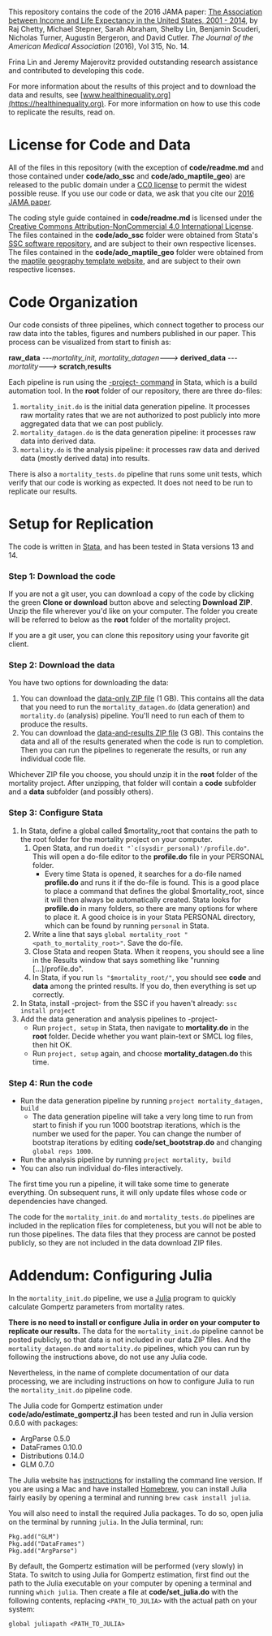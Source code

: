 
This repository contains the code of the 2016 JAMA paper: [The Association between Income and Life Expectancy in the United States, 2001 - 2014](http://jama.jamanetwork.com/article.aspx?articleId=2513561&guestAccessKey=4023ce75-d0fb-44de-bb6c-8a10a30a6173), by Raj Chetty, Michael Stepner, Sarah Abraham, Shelby Lin, Benjamin Scuderi, Nicholas Turner, Augustin Bergeron, and David Cutler. *The Journal of the American Medical Association* (2016), Vol 315, No. 14.

Frina Lin and Jeremy Majerovitz provided outstanding research assistance and contributed to developing this code.

For more information about the results of this project and to download the data and results, see [www.healthinequality.org](https://healthinequality.org). For more information on how to use this code to replicate the results, read on.

# License for Code and Data

All of the files in this repository (with the exception of **code/readme.md** and those contained under **code/ado_ssc** and **code/ado_maptile_geo**) are released to the public domain under a [CC0 license](https://creativecommons.org/publicdomain/zero/1.0/) to permit the widest possible reuse. If you use our code or data, we ask that you cite our [2016 JAMA paper](http://jama.jamanetwork.com/article.aspx?articleId=2513561&guestAccessKey=4023ce75-d0fb-44de-bb6c-8a10a30a6173).

The coding style guide contained in **code/readme.md** is licensed under the [Creative Commons Attribution-NonCommercial 4.0 International License](https://creativecommons.org/licenses/by-nc/4.0/). The files contained in the **code/ado_ssc** folder were obtained from Stata's [SSC software repository](http://www.stata.com/support/ssc-installation/), and are subject to their own respective licenses. The files contained in the **code/ado_maptile_geo** folder were obtained from the [maptile geography template website](https://michaelstepner.com/maptile/geographies/), and are subject to their own respective licenses.

# Code Organization

Our code consists of three pipelines, which connect together to process our raw data into the tables, figures and numbers published in our paper. This process can be visualized from start to finish as:

**raw_data** *---mortality_init, mortality_datagen--->* **derived_data** *---mortality--->* **scratch**,**results**

Each pipeline is run using the [-project- command](https://ideas.repec.org/c/boc/bocode/s457685.html) in Stata, which is a build automation tool. In the **root** folder of our repository, there are three do-files:

1. `mortality_init.do` is the initial data generation pipeline. It processes raw mortality rates that we are not authorized to post publicly into more aggregated data that we can post publicly.
2. `mortality_datagen.do` is the data generation pipeline: it processes raw data into derived data.
3. `mortality.do` is the analysis pipeline: it processes raw data and derived data (mostly derived data) into results.

There is also a `mortality_tests.do` pipeline that runs some unit tests, which verify that our code is working as expected. It does not need to be run to replicate our results.

# Setup for Replication

The code is written in [Stata](http://www.stata.com/), and has been tested in Stata versions 13 and 14.

### Step 1: Download the code

If you are not a git user, you can download a copy of the code by clicking the green **Clone or download** button above and selecting **Download ZIP**. Unzip the file wherever you'd like on your computer. The folder you create will be referred to below as the **root** folder of the mortality project.

If you are a git user, you can clone this repository using your favorite git client.

### Step 2: Download the data

You have two options for downloading the data:

1. You can download the [data-only ZIP file](https://healthinequality.org/replication/health_ineq_replication_dataonly.zip) (1 GB). This contains all the data that you need to run the `mortality_datagen.do` (data generation) and `mortality.do` (analysis) pipeline. You'll need to run each of them to produce the results.
2. You can download the [data-and-results ZIP file](https://healthinequality.org/replication/health_ineq_replication_dataandresults.zip) (3 GB). This contains the data and all of the results generated when the code is run to completion. Then you can run the pipelines to regenerate the results, or run any individual code file.

Whichever ZIP file you choose, you should unzip it in the **root** folder of the mortality project. After unzipping, that folder will contain a **code** subfolder and a **data** subfolder (and possibly others).

### Step 3: Configure Stata

1. In Stata, define a global called $mortality_root that contains the path to the root folder for the mortality project on your computer.
	1. Open Stata, and run ``doedit "`c(sysdir_personal)'/profile.do"``. This will open a do-file editor to the **profile.do** file in your PERSONAL folder.
		* Every time Stata is opened, it searches for a do-file named **profile.do** and runs it if the do-file is found. This is a good place to place a command that defines the global $mortality_root, since it will then always be automatically created. Stata looks for **profile.do** in many folders, so there are many options for where to place it.  A good choice is in your Stata PERSONAL directory, which can be found by running `personal` in Stata.
	2. Write a line that says `global mortality_root "<path_to_mortality_root>"`. Save the do-file.
	3. Close Stata and reopen Stata. When it reopens, you should see a line in the Results window that says something like "running [...]/profile.do".
	4. In Stata, if you run `ls "$mortality_root/"`, you should see **code** and **data** among the printed results. If you do, then everything is set up correctly.
2. In Stata, install -project- from the SSC if you haven't already: `ssc install project`
3. Add the data generation and analysis pipelines to -project-
    * Run `project, setup` in Stata, then navigate to **mortality.do** in the **root** folder. Decide whether you want plain-text or SMCL log files, then hit OK.
    * Run `project, setup` again, and choose **mortality_datagen.do** this time.

### Step 4: Run the code

* Run the data generation pipeline by running `project mortality_datagen, build`
	* The data generation pipeline will take a very long time to run from start to finish if you run 1000 bootstrap iterations, which is the number we used for the paper. You can change the number of bootstrap iterations by editing **code/set_bootstrap.do** and changing `global reps 1000`.
* Run the analysis pipeline by running `project mortality, build`
* You can also run individual do-files interactively.

The first time you run a pipeline, it will take some time to generate everything. On subsequent runs, it will only update files whose code or dependencies have changed.

The code for the `mortality_init.do` and `mortality_tests.do` pipelines are included in the replication files for completeness, but you will not be able to run those pipelines. The data files that they process are cannot be posted publicly, so they are not included in the data download ZIP files.

# Addendum: Configuring Julia

In the `mortality_init.do` pipeline, we use a [Julia](http://julialang.org/) program to quickly calculate Gompertz parameters from mortality rates.

**There is no need to install or configure Julia in order on your computer to replicate our results.** The data for the `mortality_init.do` pipeline cannot be posted publicly, so that data is not included in our data ZIP files. And the `mortality_datagen.do` and `mortality.do` pipelines, which you can run by following the instructions above, do not use any Julia code.

Nevertheless, in the name of complete documentation of our data processing, we are including instructions on how to configure Julia to run the `mortality_init.do` pipeline code.

The Julia code for Gompertz estimation under **code/ado/estimate_gompertz.jl** has been tested and run in Julia version 0.6.0 with packages:

- ArgParse 0.5.0
- DataFrames 0.10.0
- Distributions 0.14.0
- GLM 0.7.0

The Julia website has [instructions](https://julialang.org/downloads/) for installing the command line version. If you are using a Mac and have installed [Homebrew](https://brew.sh/), you can install Julia fairly easily by opening a terminal and running `brew cask install julia`.

You will also need to install the required Julia packages. To do so, open julia on the terminal by running `julia`. In the Julia terminal, run:

```
Pkg.add("GLM")
Pkg.add("DataFrames")
Pkg.add("ArgParse")
```

By default, the Gompertz estimation will be performed (very slowly) in Stata. To switch to using Julia for Gompertz estimation, first find out the path to the Julia executable on your computer by opening a terminal and running `which julia`. Then create a file at **code/set_julia.do** with the following contents, replacing `<PATH_TO_JULIA>` with the actual path on your system:

```
global juliapath <PATH_TO_JULIA>
```

